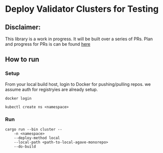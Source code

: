 # Deploy Validator Clusters for Testing

## Disclaimer:
This library is a work in progress. It will be built over a series of PRs. Plan and progress for PRs is can be found [here](https://github.com/gregcusack/monogon-pr-plan/blob/main/README.md)

## How to run

### Setup
From your local build host, login to Docker for pushing/pulling repos. we assume auth for registryies are already setup.
```
docker login
```

```
kubectl create ns <namespace>
```

### Run
```
cargo run --bin cluster --
    -n <namespace>
    --deploy-method local
    --local-path <path-to-local-agave-monorepo>
    --do-build
```
